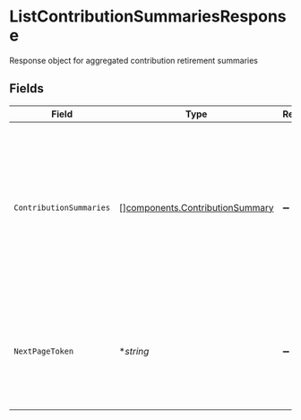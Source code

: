 # ListContributionSummariesResponse

Response object for aggregated contribution retirement summaries


## Fields

| Field                                                                                                                                                                              | Type                                                                                                                                                                               | Required                                                                                                                                                                           | Description                                                                                                                                                                        | Example                                                                                                                                                                            |
| ---------------------------------------------------------------------------------------------------------------------------------------------------------------------------------- | ---------------------------------------------------------------------------------------------------------------------------------------------------------------------------------- | ---------------------------------------------------------------------------------------------------------------------------------------------------------------------------------- | ---------------------------------------------------------------------------------------------------------------------------------------------------------------------------------- | ---------------------------------------------------------------------------------------------------------------------------------------------------------------------------------- |
| `ContributionSummaries`                                                                                                                                                            | [][components.ContributionSummary](../../models/components/contributionsummary.md)                                                                                                 | :heavy_minus_sign:                                                                                                                                                                 | List of contribution amount(s) and rollover amount(s), with their corresponding tax year(s) Entries will be sorted in descending order by tax year  Starting with the current year |                                                                                                                                                                                    |
| `NextPageToken`                                                                                                                                                                    | **string*                                                                                                                                                                          | :heavy_minus_sign:                                                                                                                                                                 | Can be sent as `page_token` in the request to retrieve the next page If this field is omitted, there are no subsequent pages                                                       | AbTYnwAkMjIyZDNjYTAtZmVjZS00N2Q5LTgyMDctNzI3MDdkMjFiZ3hh                                                                                                                           |